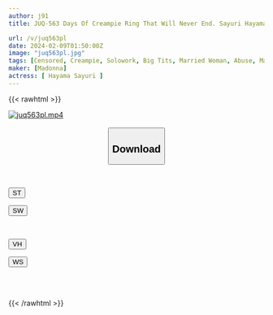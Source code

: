 ```yaml
---
author: j91
title: JUQ-563 Days Of Creampie Ring That Will Never End. Sayuri Hayama

url: /v/juq563pl
date: 2024-02-09T01:50:00Z
image: "juq563pl.jpg"
tags: [Censored, Creampie, Solowork, Big Tits, Married Woman, Abuse, Mature Woman	]
maker: [Madonna]
actress: [ Hayama Sayuri ]
---
```



{{< rawhtml >}}

<div class="video" data-videoid="YwDXqpVQe6UvPgk">
    <a href="javascript:;">
        <img src="/v/juq563pl/juq563pl.jpg" width="WIDTH" height="HEIGHT" alt="juq563pl.mp4" loading="lazy">
    </a>
</div>

<script type="text/javascript" src="https://j91.asia/asset/on-demand-st.js"></script>

<br>
  <link rel="stylesheet" href="https://j91.asia/asset/bs5.css">
  
  <center>
  <button class="btn btn-primary" type="button" data-bs-toggle="collapse" data-bs-target=".multi-collapse" aria-expanded="false" aria-controls="multiCollapseExample1 multiCollapseExample2"><h2>Download</h2></button></center>
</p>
<div class="row">
  <div class="col">
    <div class="collapse multi-collapse" id="multiCollapseExample1">
      <div class="card card-body">
	      	      <br>
<div class="buttons">  
<p><a href="https://streamtape.to/v/YwDXqpVQe6UvPgk" target="_blank"><button class="btn-hover color-3"><i class="fa fa-download"></i> ST</button></a></p>
<p><a href="https://flaswish.com/5xx6s7k8p0hg" target="_blank"><button class="btn-hover color-2"><i class="fa fa-download"></i> SW</button></a></p></div>
    </div>
  </div>
</div>
  <div class="col">
    <div class="collapse multi-collapse" id="multiCollapseExample2">
      <div class="card card-body">
	      <br>
<div class="buttons">
<p><a href="javascript:;" target="_blank"><button class="btn-hover color-9"><i class="fa fa-download"></i> VH</button></a></p>
<p><a href="javascript:;" target="_blank"><button class="btn-hover color-8"><i class="fa fa-download"></i> WS</button></a></p></div>
<br><br>
      </div>
    </div>
  </div>
</div>

{{< /rawhtml >}}